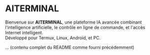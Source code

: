 # AITERMINAL

Bienvenue sur **AITERMINAL**, une plateforme IA avancée combinant l'intelligence artificielle, le contrôle en ligne de commande, et l'accès Internet intelligent.  
Développé pour Termux, Linux, Android, et PC.

... (contenu complet du README comme fourni précédemment)
